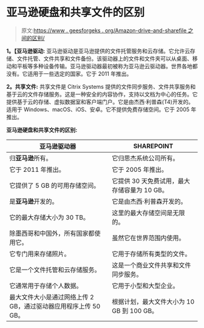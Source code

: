 # 亚马逊硬盘和共享文件的区别

> 原文:[https://www . geesforgeks . org/Amazon-drive-and-sharefile 之间的区别/](https://www.geeksforgeeks.org/difference-between-amazon-drive-and-sharefile/)

**1。【亚马逊驱动:**
亚马逊驱动是亚马逊提供的文件托管服务和云存储。它允许云存储、文件托管、文件共享和文件备份。该驱动器上的文件和文件夹可以从桌面、移动和平板等多种设备传输。亚马逊驱动器最初被称为亚马逊云驱动器。世界各地都没有。它适用于一些选定的国家。它于 2011 年推出。

**2。共享文件:**
共享文件是 Citrix Systems 提供的文件同步服务、文件共享服务和基于云的文件存储服务。这是一种安全的内容协作，支持以文档为中心的任务。它提供基于云的存储、虚拟数据室和客户端门户。它是由杰西·利普森(T4)开发的。适用于 Windows、macOS、iOS、安卓。它不提供免费存储空间。它于 2005 年推出。

**亚马逊硬盘和共享文件的区别:**

<center>

| 亚马逊驱动器 | SHAREPOINT |
| --- | --- |
| 归**亚马逊**所有。 | 它归思杰系统公司所有。 |
| 它于 2011 年推出。 | 它于 2005 年推出。 |
| 它提供了 5 GB 的可用存储空间。 | 它提供 30 天免费试用，最大存储容量为 10 GB。 |
| 是**亚马逊**开发的。 | 它是由杰西·利普森开发的。 |
| 它的最大存储大小为 30 TB。 | 这里的最大存储空间是无限的。 |
| 除墨西哥和中国外，所有国家都使用它。 | 虽然它在世界范围内使用。 |
| 它专门用来存储照片。 | 它用于存储所有类型的文件。 |
| 它是一个文件托管和云存储服务。 | 这是一个商业文件共享和文件同步服务。 |
| 它通常用于存储个人数据。 | 它用于小型和大型企业。 |
| 最大文件大小是通过网络上传 2 GB，通过驱动器应用程序上传 50 GB。 | 根据计划，最大文件大小为 10 GB 到 100 GB。 |

</center>